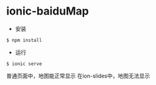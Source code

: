 # ionic-baiduMap

* 安装
```
$ npm install 
```
* 运行
```
$ ionic serve
```

普通页面中，地图能正常显示
在ion-slides中，地图无法显示

